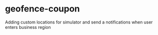 # geofence-coupon
Adding custom locations for simulator and send a notifications when user enters business region
